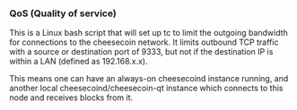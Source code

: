 ### QoS (Quality of service) ###

This is a Linux bash script that will set up tc to limit the outgoing bandwidth for connections to the cheesecoin network. It limits outbound TCP traffic with a source or destination port of 9333, but not if the destination IP is within a LAN (defined as 192.168.x.x).

This means one can have an always-on cheesecoind instance running, and another local cheesecoind/cheesecoin-qt instance which connects to this node and receives blocks from it.
